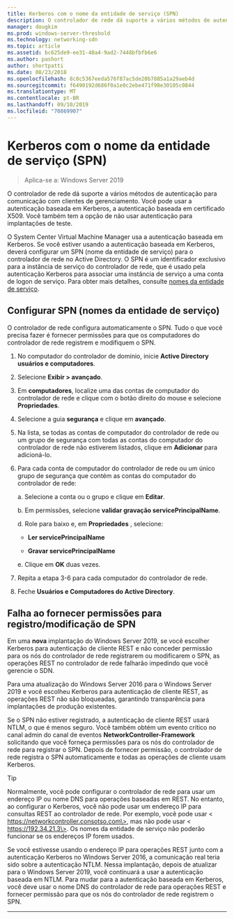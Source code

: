 ```yaml
---
title: Kerberos com o nome da entidade de serviço (SPN)
description: O controlador de rede dá suporte a vários métodos de autenticação para comunicação com clientes de gerenciamento. Você pode usar a autenticação baseada em Kerberos, a autenticação baseada em certificado X509. Você também tem a opção de não usar autenticação para implantações de teste.
manager: dougkim
ms.prod: windows-server-threshold
ms.technology: networking-sdn
ms.topic: article
ms.assetid: bc625de9-ee31-40a4-9ad2-7448bfbfb6e6
ms.author: pashort
author: shortpatti
ms.date: 08/23/2018
ms.openlocfilehash: 8c8c5367eeda576f87ac5de20b7885a1a29aeb4d
ms.sourcegitcommit: f6490192d686f0a1e0c2ebe471f98e30105c0844
ms.translationtype: MT
ms.contentlocale: pt-BR
ms.lasthandoff: 09/10/2019
ms.locfileid: "70869907"
---
```

# <a name="kerberos-with-service-principal-name-spn"></a>Kerberos com o nome da entidade de serviço (SPN)

>Aplica-se a: Windows Server 2019

O controlador de rede dá suporte a vários métodos de autenticação para comunicação com clientes de gerenciamento. Você pode usar a autenticação baseada em Kerberos, a autenticação baseada em certificado X509. Você também tem a opção de não usar autenticação para implantações de teste.

O System Center Virtual Machine Manager usa a autenticação baseada em Kerberos. Se você estiver usando a autenticação baseada em Kerberos, deverá configurar um SPN (nome da entidade de serviço) para o controlador de rede no Active Directory. O SPN é um identificador exclusivo para a instância de serviço do controlador de rede, que é usado pela autenticação Kerberos para associar uma instância de serviço a uma conta de logon de serviço. Para obter mais detalhes, consulte [nomes da entidade de serviço](https://docs.microsoft.com/windows/desktop/ad/service-principal-names).

## <a name="configure-service-principal-names-spn"></a>Configurar SPN (nomes da entidade de serviço)

O controlador de rede configura automaticamente o SPN. Tudo o que você precisa fazer é fornecer permissões para que os computadores do controlador de rede registrem e modifiquem o SPN.

1.  No computador do controlador de domínio, inicie **Active Directory usuários e computadores**.

2.  Selecione **Exibir \> avançado**.

3.  Em **computadores**, localize uma das contas de computador do controlador de rede e clique com o botão direito do mouse e selecione **Propriedades**.

4.  Selecione a guia **segurança** e clique em **avançado**.

5.  Na lista, se todas as contas de computador do controlador de rede ou um grupo de segurança com todas as contas do computador do controlador de rede não estiverem listados, clique em **Adicionar** para adicioná-lo.

6.  Para cada conta de computador do controlador de rede ou um único grupo de segurança que contém as contas do computador do controlador de rede:

    a.  Selecione a conta ou o grupo e clique em **Editar**.

    b.  Em permissões, selecione **validar gravação servicePrincipalName**.

    d.  Role para baixo e, em **Propriedades** , selecione:

       -  **Ler servicePrincipalName**

       -  **Gravar servicePrincipalName**

    e.  Clique em **OK** duas vezes.

7.  Repita a etapa 3-6 para cada computador do controlador de rede.

8.  Feche **Usuários e Computadores do Active Directory**.

## <a name="failure-to-provide-permissions-for-spn-registrationmodification"></a>Falha ao fornecer permissões para registro/modificação de SPN

Em uma **nova** implantação do Windows Server 2019, se você escolher Kerberos para autenticação de cliente REST e não conceder permissão para os nós do controlador de rede registrarem ou modificarem o SPN, as operações REST no controlador de rede falharão impedindo que você gerencie o SDN.

Para uma atualização do Windows Server 2016 para o Windows Server 2019 e você escolheu Kerberos para autenticação de cliente REST, as operações REST não são bloqueadas, garantindo transparência para implantações de produção existentes. 

Se o SPN não estiver registrado, a autenticação de cliente REST usará NTLM, o que é menos seguro. Você também obtém um evento crítico no canal admin do canal de eventos **NetworkController-Framework** solicitando que você forneça permissões para os nós do controlador de rede para registrar o SPN. Depois de fornecer permissão, o controlador de rede registra o SPN automaticamente e todas as operações de cliente usam Kerberos.


>[!TIP]
>Normalmente, você pode configurar o controlador de rede para usar um endereço IP ou nome DNS para operações baseadas em REST. No entanto, ao configurar o Kerberos, você não pode usar um endereço IP para consultas REST ao controlador de rede. Por exemplo, você pode usar \< https://networkcontroller.consotso.com\>, mas não pode usar \< https://192.34.21.3\>. Os nomes da entidade de serviço não poderão funcionar se os endereços IP forem usados.
>
>Se você estivesse usando o endereço IP para operações REST junto com a autenticação Kerberos no Windows Server 2016, a comunicação real teria sido sobre a autenticação NTLM. Nessa implantação, depois de atualizar para o Windows Server 2019, você continuará a usar a autenticação baseada em NTLM. Para mudar para a autenticação baseada em Kerberos, você deve usar o nome DNS do controlador de rede para operações REST e fornecer permissão para que os nós do controlador de rede registrem o SPN.

---